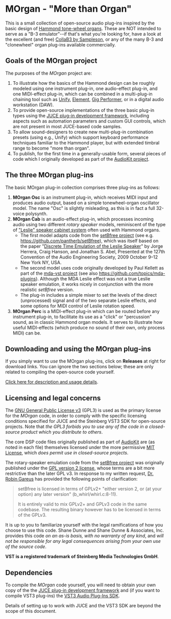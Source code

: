 # MOrgan - "More than Organ"
This is a small collection of open-source audio plug-ins inspired by the basic design of [Hammond tone-wheel organs](https://en.wikipedia.org/wiki/Hammond_organ). These are NOT intended to serve as a "B-3 emulator"--if that's what you're looking for, have a look at the excellent (and free) [CollaB3 by Sampleson](https://sampleson.com/collab3-free-tonewheel-organ.html), or any of the many B-3 and "clonewheel" organ plug-ins available commercially.

## Goals of the MOrgan project

The purposes of the *MOrgan* project are:

1. To illustrate how the basics of the Hammond design can be roughly modeled using one instrument plug-in, one audio-effect plug-in, and one MIDI-effect plug-in, which can be combined in a multi-plug-in chaining tool such as [Unify](https://www.pluginguru.com/products/unify-standard/), [Element](https://kushview.net/), [Gig Performer](https://gigperformer.com/), or in a digital audio workstation (DAW).
2. To provide open-source implementations of the three basic plug-in types using the [JUCE plug-in development framework](https://juce.com/), including aspects such as automation parameters and custom GUI controls, which are not present in most JUCE-based code samples.
3. To allow sound-designers to create new multi-plug-in combination presets (using e.g., Unify) which support keyboard performance techniques familiar to the Hammond player, but with extended timbral range to become "more than organ".
4. To publish, for the first time in a generally-usable form, several pieces of code which I originally developed as part of the [AudioKit project](https://audiokit.io/).

## The three MOrgan plug-ins

The basic MOrgan plug-in collection comprises three plug-ins as follows:

1. **MOrgan Osc** is an instrument plug-in, which receives MIDI input and produces audio output, based on a simple tonewheel-organ oscillator model. The name "Osc" is slightly misleading, as this is in fact a full 32-voice polysynth.
2. **MOrgan Cab** is an audio-effect plug-in, which processes incoming audio using two different *rotary speaker* models, reminiscent of the type of ["Leslie" speaker cabinet system](https://en.wikipedia.org/wiki/Leslie_speaker) often used with Hammond organs.
   - The first model adapts code from the [setBfree project](https://setbfree.org/) (see e.g. https://github.com/pantherb/setBfree), which was itself based on the paper "[Discrete Time Emulation of the Leslie Speaker](https://www.aes.org/e-lib/browse.cfm?elib=15120)" by Jorge Herrera, Craig Hanson, and Jonathan S. Abel, Presented at the 127th Convention of the Audio Engineering Society, 2009 October 9–12 New York NY, USA.
   - The second model uses code originally developed by Paul Kellett as part of the [mda-vst project](http://mda.smartelectronix.com/) (see also https://github.com/topics/mda-plugins). Although the MDA Leslie effect was not a true Leslie speaker emulation, it works nicely in conjunction with the more realistic *setBfree* version.
   - The plug-in includes a simple mixer to set the levels of the direct (unprocessed) signal and of the two separate Leslie effects, and some options for MIDI control of Leslie rotation speed.
3. **MOrgan Perc** is a MIDI-effect plug-in which can be routed before any instrument plug-in, to facilitate its use as a "click" or "percussion" sound, as in classic Hammond organ models. It serves to illustrate how useful MIDI-effects (which produce no sound of their own, only process MIDI) can be.

## Downloading and using the MOrgan plug-ins

If you simply want to *use* the MOrgan plug-ins, click on **Releases** at right for download links. You can ignore the two sections below; these are only related to compiling the open-source code yourself.

[Click here for description and usage details](https://getdunne.github.io/MOrgan/).

## Licensing and legal concerns

The [GNU General Public License v3](https://www.gnu.org/licenses/gpl-3.0.en.html) (GPL3) is used as the primary license for the *MOrgan* code, in order to comply with the specific licensing conditions specified for JUCE and the Steinberg VST3 SDK for open-source projects. Note that *the GPL3 forbids you to use any of the code in a closed-source product which you distribute to others*.

The core DSP code files originally published as part of [AudioKit](https://audiokit.io/) are (as noted in each file) themselves licensed under the more permissive [MIT License](https://opensource.org/licenses/MIT), which *does permit use in closed-source projects*.

The rotary-speaker emulation code from the [setBfree project](https://setbfree.org/) was originally published under the [GPL version 2 license](https://www.gnu.org/licenses/old-licenses/gpl-2.0.en.html), whose terms are a bit more restrictive than the later GPL v3. In response to my written request, [Dr. Robin Gareus](https://github.com/x42) has provided the following points of clarification:

> setBfree is licensed in terms of GPLv2+ "either version 2, or (at your option) any later version" (b_whirl/whirl.c:8-11).
>
> It is entirely valid to mix GPLv2+ and GPLv3 code in the same codebase. The resulting binary however has to be licensed in terms of the GPLv3.

It is up to you to familiarize yourself with the legal ramifications of how you choose to use this code. Shane Dunne and Shane Dunne & Associates, Inc. provides this code *on an as-is basis, with no warranty of any kind*, and *will not be responsible for any legal consequences arising from your own use of the source code*.

**VST is a registered trademark of Steinberg Media Technologies GmbH**.

## Dependencies

To compile the *MOrgan* code yourself, you will need to obtain your own copy of the the [JUCE plug-in development framework](https://juce.com/) and (if you want to compile VST3 plug-ins) the [VST3 Audio Plug-Ins SDK](https://www.steinberg.net/developers/).

Details of setting up to work with JUCE and the VST3 SDK are beyond the scope of this document.

